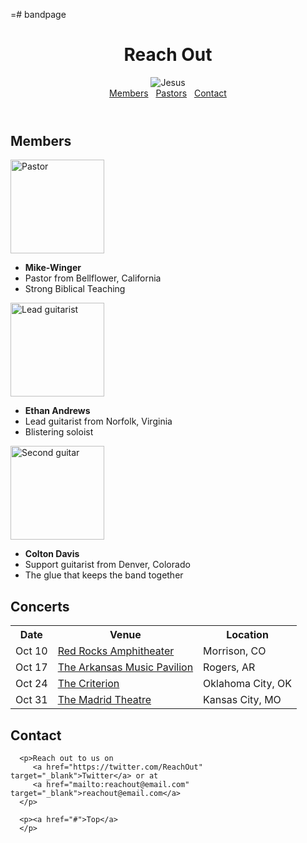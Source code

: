 =# bandpage
<!DOCTYPE html>
<html lang="en">
<head>
   <meta charset="UTF-8">
   <meta name="viewport" content="width=device-width, initial-scale=1">
   <title>The Good News</title>
   <link rel="stylesheet" href="styles.css">
</head>
<body>
   <header>
      <h1>Reach Out</h1>
      <img src=Jesus.avif
         alt="Jesus" class="center">
      <div class="nav">
         <a href="#members">Members</a> &nbsp;
         <a href="#concerts">Pastors</a> &nbsp;
         <a href="#contact">Contact</a>
      </div>
   </header>

   <section id="members">
      <h2>Members</h2>
      <div class="Jesus-member">
         <img src="mike-winger-headshot.jpeg" width="150" 
            alt="Pastor">
         <ul>
            <li><strong>Mike-Winger</strong></li>
            <li>Pastor from Bellflower, California</li>
            <li>Strong Biblical Teaching</li>
         </ul>
      </div>
      <div class="band-member">
         <img src="https://static-resources.zybooks.com/guitar_lead_150.jpg" width="150" 
            alt="Lead guitarist">
         <ul>
            <li><strong>Ethan Andrews</strong></li>
            <li>Lead guitarist from Norfolk, Virginia</li>
            <li>Blistering soloist</li>
         </ul>
      </div>
      <div class="band-member">
         <img src="https://static-resources.zybooks.com/guitar_support_150.jpg" width="150" 
            alt="Second guitar">
         <ul>
            <li><strong>Colton Davis</strong></li>
            <li>Support guitarist from Denver, Colorado</li>
            <li>The glue that keeps the band together</li>
         </ul>
      </div>
   </section>

   <section id="concerts">
      <h2>Concerts</h2>
      <table>
         <tr>
            <th>Date</th>
            <th>Venue</th>
            <th>Location</th>
         </tr>
         <tr>
            <td>Oct 10</td>
            <td><a target="_blank" href="https://goo.gl/maps/gjoYjzuAuwr">Red Rocks Amphitheater</a></td>
            <td>Morrison, CO</td>
         </tr>
         <tr>
            <td>Oct 17</td>
            <td><a target="_blank" href="https://goo.gl/maps/t8jHotrMHXR2">The Arkansas Music Pavilion</a></td>
            <td>Rogers, AR</td>
         </tr>
         <tr>
            <td>Oct 24</td>
            <td><a target="_blank" href="https://goo.gl/maps/Svm8GARQJAJ2">The Criterion</a></td>
            <td>Oklahoma City, OK</td>
         </tr>
         <tr>
            <td>Oct 31</td>
            <td><a target="_blank" href="https://goo.gl/maps/VkrEo1Hiwot">The Madrid Theatre</a></td>
            <td>Kansas City, MO</td>
         </tr>
      </table>
   </section>

   <section id="contact">
      <h2>Contact</h2>

      <p>Reach out to us on
         <a href="https://twitter.com/ReachOut" target="_blank">Twitter</a> or at
         <a href="mailto:reachout@email.com" target="_blank">reachout@email.com</a>
      </p>

      <p><a href="#">Top</a>
      </p>
   </section>
</body>
</html>
